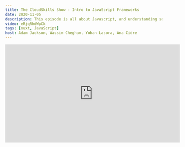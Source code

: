 ```yaml
---
title: The CloudSkills Show - Intro to JavaScript Frameworks
date: 2020-11-05
description: This episode is all about Javascript, and understanding some of the frameworks. In the show, we’ll get an introduction to Node.js - a runtime which allows developers to use Javacript on the server-side and in the cloud.
video: eRjqRhdWpCk
tags: [nuxt, JavaScript]
host: Adam Jackson, Wassim Chegham, Yohan Lasora, Ana Cidre
---
```


<iframe width="560" height="315" src="https://www.youtube.com/embed/eRjqRhdWpCk" frameborder="0" allow="accelerometer; autoplay; clipboard-write; encrypted-media; gyroscope; picture-in-picture" allowfullscreen></iframe>
